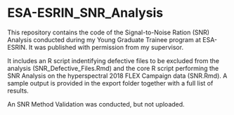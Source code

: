 # ESA-ESRIN_SNR_Analysis

This repository contains the code of the Signal-to-Noise Ration (SNR) Analysis conducted during my Young Graduate Trainee program at ESA-ESRIN. It was published with permission from my supervisor.

It includes an R script indentifying defective files to be excluded from the analysis (SNR_Defective_Files.Rmd) and the core R script performing the SNR Analysis on the hyperspectral 2018 FLEX Campaign data (SNR.Rmd). A sample output is provided in the export folder together with a full list of results.

An SNR Method Validation was conducted, but not uploaded.
